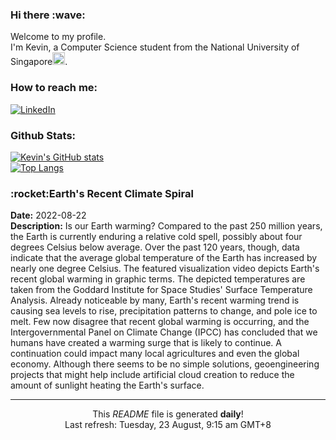 <h3>Hi there :wave:</h3>

Welcome to my profile.   
I'm Kevin, a Computer Science student from the National University of Singapore<img src="https://img.icons8.com/color/96/000000/singapore-circular.png" width="20px"/>.</p>

<h3>How to reach me: </h3>
<a href="https://www.linkedin.com/in/kevin-foong/"><img alt="LinkedIn" src="https://img.shields.io/badge/linkedin-%230077B5.svg?&style=for-the-badge&logo=linkedin&logoColor=white" /></a> 

<h3>Github Stats: </h3> 

[![Kevin's GitHub stats](https://github-readme-stats.vercel.app/api?username=kevin9foong&theme=tokyonight)](https://github.com/anuraghazra/github-readme-stats) <br/>
[![Top Langs](https://github-readme-stats.vercel.app/api/top-langs/?username=kevin9foong&layout=compact&theme=tokyonight)](https://github.com/anuraghazra/github-readme-stats)

<h3>:rocket:Earth&#39;s Recent Climate Spiral</h3> 
<b>Date:</b> 2022-08-22<br/>
<b>Description:</b> Is our Earth warming? Compared to the past 250 million years, the Earth is currently enduring a relative cold spell, possibly about four degrees Celsius below average.  Over the past 120 years, though, data indicate that the average global temperature of the Earth has increased by nearly one degree Celsius.  The featured visualization video depicts Earth&#39;s recent global warming in graphic terms. The depicted temperatures are taken from the Goddard Institute for Space Studies&#39; Surface Temperature Analysis. Already noticeable by many, Earth&#39;s recent warming trend is causing sea levels to rise, precipitation patterns to change, and pole ice to melt.  Few now disagree that recent global warming is occurring, and the Intergovernmental Panel on Climate Change (IPCC) has concluded that we humans have created a warming surge that is likely to continue.  A continuation could impact many local agricultures and even the global economy.  Although there seems to be no simple solutions, geoengineering projects that might help include artificial cloud creation to reduce the amount of sunlight heating the Earth&#39;s surface.<br/>

------------
<p align="center">This <i>README</i> file is generated <b>daily</b>!</br>
Last refresh: Tuesday, 23 August, 9:15 am GMT+8<br />